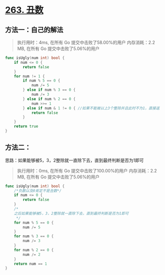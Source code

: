 # [263. 丑数](https://leetcode-cn.com/problems/ugly-number/)

## 方法一：自己的解法


> 执行用时：4ms, 在所有 Go 提交中击败了58.00%的用户
> 		内存消耗：2.2 MB, 在所有 Go 提交中击败了5.06%的用户

```go
func isUgly(num int) bool {
	if num <= 0 {
		return false
	}
	for num != 1 {
		if num % 5 == 0 {
			num /= 5
		} else if num % 3 == 0 {
			num /= 3
		} else if num % 2 == 0 {
			num >>= 1
		} else if num & 1 != 0 { //如果不能被以上3个整除并且此时不为1，直接返回false
			return false
		}
	}
	return true
}
```

## 方法二：

思路：如果能够被5，3，2整除就一直除下去，直到最终判断是否为1即可


> 执行用时：0ms, 在所有 Go 提交中击败了100.00%的用户
> 		内存消耗：2.2 MB, 在所有 Go 提交中击败了5.06%的用户


```go
func isUgly(num int) bool {
	/*负数以及0肯定不是丑数*/
	if num <= 0 {
		return false
	}
	/*
	之后如果能够被5，3，2整除就一直除下去，直到最终判断是否为1即可
	 */
	for num % 5 == 0 {
		num /= 5
	}
	for num % 3 == 0 {
		num /= 3
	}
	for num % 2 == 0 {
		num /= 2
	}
	return num == 1
}
```


